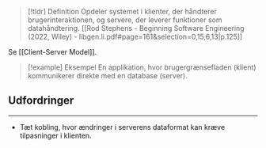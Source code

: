 > [!tldr] Definition
  Opdeler systemet i klienter, der håndterer brugerinteraktionen, og servere, der leverer funktioner som datahåndtering.
[[Rod Stephens - Beginning Software Engineering (2022, Wiley) - libgen.li.pdf#page=161&selection=0,15,6,13|p.125]]

Se [[Client-Server Model]].

> [!example] Eksempel
  En applikation, hvor brugergrænsefladen (klient) kommunikerer direkte med en database (server).

## Udfordringer
---
  - Tæt kobling, hvor ændringer i serverens dataformat kan kræve tilpasninger i klienten.